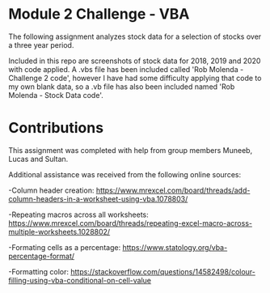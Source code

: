 # Module 2 Challenge - VBA
The following assignment analyzes stock data for a selection of stocks over a three year period. 

Included in this repo are screenshots of stock data for 2018, 2019 and 2020 with code applied. A .vbs file has been included called 'Rob Molenda - Challenge 2 code', however I have had some difficulty applying that code to my own blank data, so a .vb file has also been included named 'Rob Molenda - Stock Data code'.

# Contributions

This assignment was completed with help from group members Muneeb, Lucas and Sultan. 


Additional assistance was received from the following online sources:

-Column header creation: https://www.mrexcel.com/board/threads/add-column-headers-in-a-worksheet-using-vba.1078803/

-Repeating macros across all worksheets: https://www.mrexcel.com/board/threads/repeating-excel-macro-across-multiple-worksheets.1028802/

-Formating cells as a percentage: https://www.statology.org/vba-percentage-format/

-Formatting color: https://stackoverflow.com/questions/14582498/colour-filling-using-vba-conditional-on-cell-value

